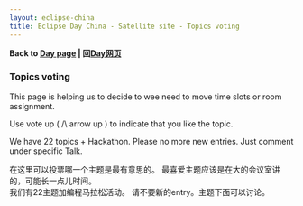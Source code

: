 ```yaml
---
layout: eclipse-china
title: Eclipse Day China - Satellite site - Topics voting
---
```


<p><b>Back to <a href="/Day/">Day page</a> | 回<a href="/Day/">Day网页</a></b></p>

### Topics voting

This page is helping us to decide to wee need to move time slots or room assignment.

Use vote up ( /\ arrow up ) to indicate that you like the topic.

We have 22 topics + Hackathon. Please no more new entries. Just comment under specific Talk.

在这里可以投票哪一个主题是最有意思的。 
最喜爱主题应该是在大的会议室讲的，可能长一点儿时间。  
我们有22主题加编程马拉松活动。 
请不要新的entry。主题下面可以讨论。